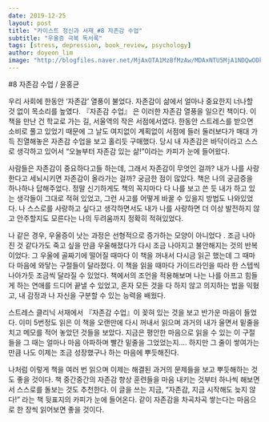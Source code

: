 ```yaml
---
date: 2019-12-25
layout: post
title: "카이스트 정신과 서재_#8 자존감 수업"
subtitle: "우울증 극복 독서록"
tags: [stress, depression, book_review, psychology]
author: doyeon_lim
image: "http://blogfiles.naver.net/MjAxOTA1MzBfMzAw/MDAxNTU5MjA1NDQwODkw.SgrfFNafuAPLTWtTpA7lfCH61VzV32Z_5c2j4YD661Yg.aiav8nLkFkGqDYowws-1VtGrBraiirK5NQSSTTlkGC8g.JPEG.fm_factory12/%C0%DA%C1%B8%B0%A8%BC%F6%BE%F7.jpg"
---
```


#8 자존감 수업 / 윤홍균

우리 사회에 한동안 ‘자존감’ 열풍이 불었다. 자존감이 삶에서 얼마나 중요한지 너나할 것 없이 목소리를 높였다. 『자존감 수업』 은 이러한 자존감 열풍을 일으킨 책이다. 이 책을 만난 건 학교로 가는 길, 서울역의 작은 서점에서였다. 한동안 스트레스를 받으면 소비로 풀고 있었기 때문에 그 날도 여지없이 계획없이 서점에 들러 둘러보다가 매대 가득 진열해놓은 자존감 수업을 보고 홀리듯 구매했다. 당시 내 자존감은 바닥이라고 스스로 생각하고 있어서 “오늘부터 자존감 있는 삶!”이라는 카피가 눈에 들어왔다.

사람들은 자존감이 중요하다고들 하는데, 그래서 자존감이 무엇인 걸까? 내가 나를 사랑한다고 세뇌시키면 자존감이 올라가는 걸까? 궁금한 점이 많았다. 책은 나의 궁금증을 하나하나 답해주었다. 정말 신기하게도 책의 꼭지마다 다 나를 보고 쓴 듯 내가 하고 있는 생각들이 그대로 적혀 있었고, 그런 사고를 어떻게 바꿀 수 있을지 방법도 나와있었다. 나 스스로를 사랑하고 싶다고 생각하면서도 내가 나를 사랑하면 더 이상 발전하지 않고 안주할지도 모른다는 나의 두려움까지 정확히 적혀있었다.

나 같은 경우, 우울증이 낫는 과정은 선형적으로 증가하는 모양이 아니었다 . 조금 나아진 것 같다가도 죽고 싶을 만큼 우울해졌다가 다시 조금 나아지고 불안해지는 것의 반복이었다. 그 우울에 골짜기에 떨어질 때마다 이 책을 꺼내서 다시금 읽곤 했는데 그 때마다 마음에 와닿는 구절들이 달라졌다. 이 책을 읽을 때마다 가이드라인을 따라 한 스텝씩 나아가듯 조금씩 달라질 수 있었다. 책에서의 조언을 적용해보며 나는 나를 아프고 힘들게 하는 연애를 드디어 끝낼 수 있었고, 혼자 모든 것을 다 하지 않고 의지하는 법을 익혔고, 내 감정과 나 자신을 구분할 수 있는 능력을 배웠다.

스트레스 클리닉 서재에서 『자존감 수업』이 꽂혀 있는 것을 보고 반가운 마음이 들었다. 이미 5번정도 읽은 이 책을 오랜만에 다시 꺼내서 읽으며 과거의 내가 울면서 밑줄을 치고 메모를 적어 놓았던 것들을 보았다. 지금은 평안한 마음으로 읽을 수 있는 이 구절들을 그 때는 얼마나 마음 아파하며 빨간 밑줄을 그었었는지…. 하지만 그 줄이 쌓여가는 만큼 나도 이제는 조금 성장했구나 하는 마음에 뿌듯해진다.

나처럼 이렇게 책을 여러 번 읽으며 이제는 해결된 과거의 문제들을 보고 뿌듯해하는 것도 좋을 것이다. 책 중간중간의 자존감 향상 훈련들을 마음 내키는 것부터 하나씩 해보면서 스스로를 돌보는 것도 추천한다. 이 글을 쓰는 지금, “자존감, 지금 시작해도 늦지 않다!” 라는 책 뒷표지의 카피가 눈에 들어온다. 같이 자존감을 차곡차곡 쌓는다는 마음으로 한 장씩 읽어보면 좋을 것이다.
